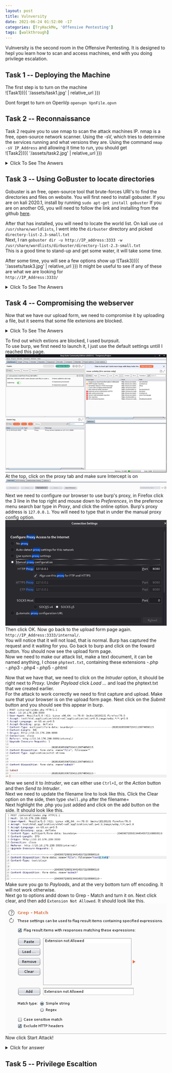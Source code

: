 ```yaml
---
layout: post
title: Vulnversity
date: 2021-06-24 01:52:00 -17
categories: [TryHackMe, 'Offensive Pentesting']
tags: [walkthrough]
---
```


Vulnversity is the second room in the Offensive Pentesting. It is designed to hepl you learn how to scan and access machines, end with you doing privilege escalation.
## Task 1 -- Deploying the Machine

The first step is to turn on the machine\
![Task1]({{ '/assets/task1.jpg' | relative_url }})

Dont forget to turn on OpenVp `openvpn VpnFile.opvn`


## Task 2 -- Reconnaissance
Task 2 require you to use nmap to scan the attack machines IP. nmap is a free, open-source network scanner. Using the -sV, which tries to determine the services running and what versions they are.
Using the command `nmap -sV IP_Address` and allowing it time to run, you should get\
![Task2]({{ '/assets/task2.jpg' | relative_url }})

<details>
    <summary>Click To See The Anwers</summary>

    Scan the box, how many ports are open? 6 <br>
    What version of the squid proxy is running on the machine? 3.5.12<br>
    How many ports will nmap scan if the flag -p-400 was used? 400<br>
    Using the nmap flag -n what will it not resolve? DNS<br>
    What is the most likely operating system this machine is running? Ubuntu<br>
    What port is the web server running on? 3333<br>
</details>

## Task 3 -- Using GoBuster to locate directories
Gobuster is an free, open-source tool that brute-forces URI's to find the directories and files on website.
You will first need to install gobuster. If you are on kali 2020.1, install by running `sudo apt-get install gobuster`
If you are on another OS, you will need to follow the link and installing from the github [here](https://github.com/OJ/gobuster).

After that has installed, you will need to locate the world list. On kali use `cd /usr/share/worldlists`, I went into the `dirbuster` directory and picked `directory-list-2.3-small.txt`<br>
Next, I ran `gobuster dir -u http://IP_address:3333 -w /usr/share/wordlists/dirbuster/directory-list-2.3-small.txt`<br>
This is a good time to stand-up and get some water, it will take some time.<br>

After some time, you will see a few options show up
![Task3]({{ '/assets/task3.jpg' | relative_url }})
It might be useful to see if any of these are what we are looking for<br>
`http://IP_Address:3333/`

<details>
    <summary>Click To See The Anwers</summary>
    What is the directory that has an upload form page? /internal/
</details>

## Task 4 -- Compromising the webserver
Now that we have our upload form, we need to compromise it by uploading a file, but it seems that some file extenions are blocked.
<details>
    <summary>Click To See The Anwers</summary>
    what common extension seems to be blocked? .php
</details>

To find out which extions are blocked, I used burpsuit.<br>
To use burp, we first need to launch it, I just use the default settings untill I reached this page.
<img src="/assets/task4.jpg" alt="Task4"><br>
At the top, click on the proxy tab and make sure Intercept is on
<img src="/assets/task4.1.jpg" alt="Task4.1"><br>
Next we need to configure our browser to use burp's proxy, in Firefox click the 3 line in the top right and mouse down to <em>Preferences</em>, in the prefernce menu search bar type in <em>Proxy</em>, and click the online option. Burp's proxy address is `127.0.0.1`. You will need to type that in under the manual proxy config option.
<img src="/assets/task4.2.jpg" alt="Task4.2"><br>
Then click OK.
Now go back to the upload form page again. `http://IP_Address:3333/internal/`.<br>
You will notice that it will not load, that is normal. Burp has captured the request and it waiting for you. Go back to burp and click on the foward button. You should now see the upload form page.<br>
Now we need to make our attack list, make a text document, it can be named anything, I chose `phptext.txt`, containing these extensions
-.php
-.php3
-.php4
-.php5
-.phtml

Now that we have that, we need to click on the <em>Intruder</em> option, it should be right next to <em>Proxy</em>. Under <em>Payload</em> click <em>Load ...</em> and load the phptext.txt that we created earlier.<br>
For the attack to work correctly we need to first capture and upload. Make sure that your browser is on the upload form page. Next click on the <em>Submit</em> button and you should see this appear in burp.
<img src="/assets/task4.3.jpg" alt="Task 4.3"><br>
Now we send it to <em>Intruder</em>, we can either use `Ctrl+I`, or the <em>Action</em> button and then <em>Send to Intruder</em>.<br>
Next we need to update the filename line to look like this. Click the Clear option on the side, then type `shell.php` after the filename=<br>
Next highlight the .php you just added and click on the add button on the side.
It should look like this.
<img src="/assets/task4.4.jpg" alt="Task 4.4"><br>
Make sure you go to <em>Payloads</em>, and at the very bottom turn off encoding. It will not work otherwise.<br>
Next go to options andd down to Grep - Match and turn it on. Next click clear, and then add `Extension Not Allowed`. It should look like this.<br>
<img src="/assets/task4.5.jpg" alt="Task 4.5"><br>
Now click Start Attack!
<details>
    <summary>Click for answer</summary>
    Run this attack, what extension is allowed? .phtml
    <img src="/assets/task4.6.jpg" alt="Task 4 Answer">
</details>

## Task 5 -- Privilege Escaltion